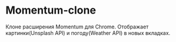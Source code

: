 # Momentum-clone

Клоне расширения Momentum для Chrome. 
Отображает картинки(Unsplash API) и погоду(Weather API) в новых вкладках.
